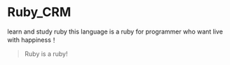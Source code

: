# Ruby_CRM
learn and study ruby
this language is a ruby for programmer who want live with happiness！

> Ruby is a ruby!
